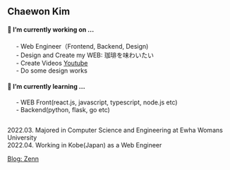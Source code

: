 ## Chaewon Kim 


#### 🔭 I’m currently working on ...  
&nbsp;&nbsp;&nbsp;&nbsp; - Web Engineer（Frontend, Backend, Design)   
&nbsp;&nbsp;&nbsp;&nbsp; - Design and Create my WEB: 珈琲を味わいたい　   
&nbsp;&nbsp;&nbsp;&nbsp; - Create Videos [Youtube](https://www.youtube.com/channel/UC2kUVD1FHfNLtZRXI4Xm9Nw/featured)   
&nbsp;&nbsp;&nbsp;&nbsp; - Do some design works   

#### 🌱 I’m currently learning ...   
&nbsp;&nbsp;&nbsp;&nbsp; - WEB Front(react.js, javascript, typescript, node.js etc)  
&nbsp;&nbsp;&nbsp;&nbsp; - Backend(python, flask, go etc)  

##
2022.03. Majored in Computer Science and Engineering at Ewha Womans University   
2022.04. Working in Kobe(Japan) as a Web Engineer   
   
[Blog: Zenn](https://zenn.dev/chae_rryontop)


<!--
**cwkim0314/cwkim0314** is a ✨ _special_ ✨ repository because its `README.md` (this file) appears on your GitHub profile.

Here are some ideas to get you started:

- 🔭 I’m currently working on ...
- 🌱 I’m currently learning ...
- 👯 I’m looking to collaborate on ...
- 🤔 I’m looking for help with ...
- 💬 Ask me about ...
- 📫 How to reach me: ...
- 😄 Pronouns: ...
- ⚡ Fun fact: ...
-->
